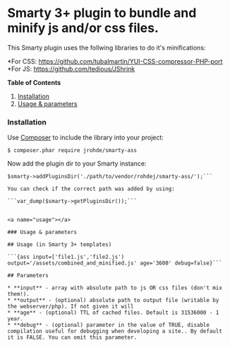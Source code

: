 # Smarty 3+ plugin to bundle and minify js and/or css files.

This Smarty plugin uses the follwing libraries to do it's minifications:

*For CSS: https://github.com/tubalmartin/YUI-CSS-compressor-PHP-port
*For JS: https://github.com/tedious/JShrink

**Table of Contents**

1.  [Installation](#install)
2.  [Usage & parameters](#usage)


<a name="install"></a>

### Installation

Use [Composer](http://getcomposer.org/) to include the library into your project:

    $ composer.phar require jrohde/smarty-ass

Now add the plugin dir to your Smarty instance:

```$smarty = new \Smarty();
$smarty->addPluginsDir('./path/to/vendor/rohdej/smarty-ass/');```

You can check if the correct path was added by using:

```var_dump($smarty->getPluginsDir());```


<a name="usage"></a>

### Usage & parameters

## Usage (in Smarty 3+ templates)

```{ass input=['file1.js','file2.js') output='/assets/combined_and_minified.js' age='3600' debug=false}```

## Parameters

* **input** - array with absolute path to js OR css files (don't mix them!).
* **output** - (optional) absolute path to output file (writable by the webserver/php). If not given it will
* **age** - (optional) TTL of cached files. Default is 31536000 - 1 year.
* **debug** - (optional) parameter in the value of TRUE, disable compilation useful for debugging when developing a site.. By default it is FALSE. You can omit this parameter.
